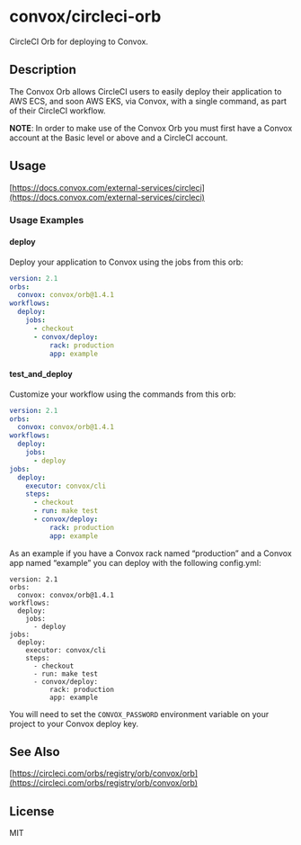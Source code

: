 # convox/circleci-orb

CircleCI Orb for deploying to Convox.

## Description

The Convox Orb allows CircleCI users to easily deploy their application to AWS ECS, and soon AWS EKS, via Convox, with a single command, as part of their CircleCI workflow.

__NOTE__: In order to make use of the Convox Orb you must first have a Convox account at the Basic level or above and a CircleCI account.

## Usage

[https://docs.convox.com/external-services/circleci](https://docs.convox.com/external-services/circleci)

### Usage Examples

#### deploy

Deploy your application to Convox using the jobs from this orb:

```yaml
version: 2.1
orbs:
  convox: convox/orb@1.4.1
workflows:
  deploy:
    jobs:
      - checkout
      - convox/deploy:
          rack: production
          app: example
```

#### test_and_deploy

Customize your workflow using the commands from this orb:

```yaml
version: 2.1
orbs:
  convox: convox/orb@1.4.1
workflows:
  deploy:
    jobs:
      - deploy
jobs:
  deploy:
    executor: convox/cli
    steps:
      - checkout
      - run: make test
      - convox/deploy:
          rack: production
          app: example
```

As an example if you have a Convox rack named “production” and a Convox app named “example” you can deploy with the following config.yml:

```
version: 2.1
orbs:
  convox: convox/orb@1.4.1
workflows:
  deploy:
    jobs:
      - deploy
jobs:
  deploy:
    executor: convox/cli
    steps:
      - checkout
      - run: make test
      - convox/deploy:
          rack: production
          app: example
```

You will need to set the `CONVOX_PASSWORD` environment variable on your project to your Convox deploy key.

## See Also

[https://circleci.com/orbs/registry/orb/convox/orb](https://circleci.com/orbs/registry/orb/convox/orb)

## License

MIT
